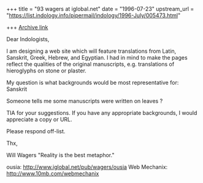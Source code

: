 +++
title = "93 wagers at iglobal.net"
date = "1996-07-23"
upstream_url = "https://list.indology.info/pipermail/indology/1996-July/005473.html"

+++
[Archive link](https://list.indology.info/pipermail/indology/1996-July/005473.html)

Dear Indologists,

I am designing a web site which will feature translations from Latin,
Sanskrit, Greek, Hebrew, and Egyptian. I had in mind to make the pages
reflect the qualities of the original manuscripts, e.g. translations of
hieroglyphs on stone or plaster.

My question is what backgrounds would be most representative for:
        Sanskrit

Someone tells me some manuscripts were written on leaves ?

TIA for your suggestions. If you have any appropriate backgrounds, I
would appreciate a copy or URL.

Please respond off-list.

Thx,

Will Wagers        "Reality is the best metaphor."

ousia: http://www.iglobal.net/pub/wagers/ousia
Web Mechanix: http://www.10mb.com/webmechanix






